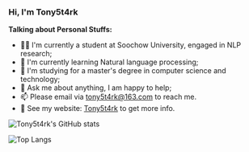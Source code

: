### Hi, I'm Tony5t4rk

**Talking about Personal Stuffs:**

- 👨‍💻 I'm currently a student at Soochow University, engaged in NLP research;
- 🌱 I'm currently learning Natural language processing; 
- 💼 I'm studying for a master's degree in computer science and technology;
- 💬 Ask me about anything, I am happy to help;
- 📫 Please email via tony5t4rk@163.com to reach me.
- 📝 See my website: [Tony5t4rk](http://tony5t4rk.cn) to get more info.

![Tony5t4rk's GitHub stats](https://github-readme-stats.vercel.app/api?username=tony5t4rk)

![Top Langs](https://github-readme-stats.vercel.app/api/top-langs/?username=Tony5t4rk&layout=compact)

<!--
**Tony5t4rk/Tony5t4rk** is a ✨ _special_ ✨ repository because its `README.md` (this file) appears on your GitHub profile.

Here are some ideas to get you started:

- 🔭 I’m currently working on ...
- 🌱 I’m currently learning Natural Language Processing
- 👯 I’m looking to collaborate on ...
- 🤔 I’m looking for help with ...
- 💬 Ask me about ...
- 📫 How to reach me: ...
- 😄 Pronouns: ...
- ⚡ Fun fact: ...

- 🤔 My interests are with multi-hop reading comprehension, commonsense reasoning, etc..;
-->
